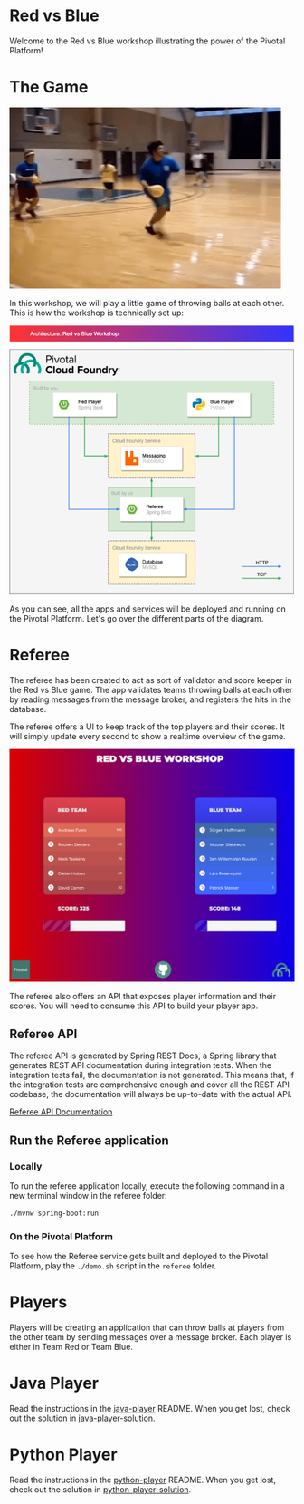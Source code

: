 # Red vs Blue

Welcome to the Red vs Blue workshop illustrating the power of the Pivotal Platform!

# The Game

![Red vs Blue - a form of Dodgeball](dodgeball.gif "Red vs Blue - a form of Dodgeball")

In this workshop, we will play a little game of throwing balls at each other.
This is how the workshop is technically set up:

![Red vs Blue Workshop Architecture](architecture.png "Red vs Blue Workshop Architecture")

As you can see, all the apps and services will be deployed and running on the Pivotal Platform.
Let's go over the different parts of the diagram.

# Referee

The referee has been created to act as sort of validator and score keeper in the Red vs Blue game.
The app validates teams throwing balls at each other by reading messages from the message broker, and registers the hits in the database.

The referee offers a UI to keep track of the top players and their scores.
It will simply update every second to show a realtime overview of the game.

![Red vs Blue Workshop UI](referee-ui.png "Red vs Blue Workshop UI")

The referee also offers an API that exposes player information and their scores.
You will need to consume this API to build your player app.

## Referee API

The referee API is generated by Spring REST Docs, a Spring library that generates REST API documentation during integration tests.
When the integration tests fail, the documentation is not generated.
This means that, if the integration tests are comprehensive enough and cover all the REST API codebase, the documentation will always be up-to-date with the actual API.

[Referee API Documentation](https://referee.apps.pcfone.io/docs/index.html)

## Run the Referee application

### Locally

To run the referee application locally, execute the following command in a new terminal window in the referee folder:

```bash
./mvnw spring-boot:run
```

### On the Pivotal Platform

To see how the Referee service gets built and deployed to the Pivotal Platform, play the `./demo.sh` script in the `referee` folder.

# Players

Players will be creating an application that can throw balls at players from the other team by sending messages over a message broker.
Each player is either in Team Red or Team Blue.

# Java Player

Read the instructions in the [java-player](/java-player/README.md) README.
When you get lost, check out the solution in [java-player-solution](/java-player-solution).

# Python Player

Read the instructions in the [python-player](/python-player/README.md) README.
When you get lost, check out the solution in [python-player-solution](/python-player-solution).